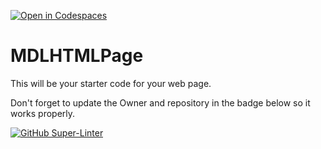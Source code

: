[![Open in Codespaces](https://classroom.github.com/assets/launch-codespace-f4981d0f882b2a3f0472912d15f9806d57e124e0fc890972558857b51b24a6f9.svg)](https://classroom.github.com/open-in-codespaces?assignment_repo_id=10222245)
# MDLHTMLPage

This will be your starter code for your web page.

Don't forget to update the Owner and repository in the badge below so it works properly.

[![GitHub Super-Linter](https://github.com/SHH-ICS/mdl-html-page-danielkean5/workflows/Lint%20Code%20Base/badge.svg)](https://github.com/marketplace/actions/super-linter)
